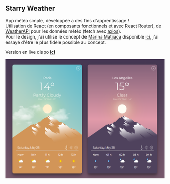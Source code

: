 ## Starry Weather  
App météo simple, développée a des fins d'apprentissage !  
Utilisation de React (en composants fonctionnels et avec React Router),  de [WeatherAPI](https://www.weatherapi.com) pour les données météo (fetch avec [axios](https://github.com/axios/axios)).  
Pour le design, j'ai utilisé le concept de [Marina Matijaca](https://dribbble.com/Marina_Matijaca) disponible [ici](https://dribbble.com/shots/2332668-Lonely-Mountain-Weather-Concept), j'ai essayé d'être le plus fidèle possible au concept.  
  
Version en live dispo **[ici](https://starryweather.delceyhugo.dev)**
  
![Exemple](https://github.com/delceyhugo/starry-weather/blob/master/image.png?raw=true)
